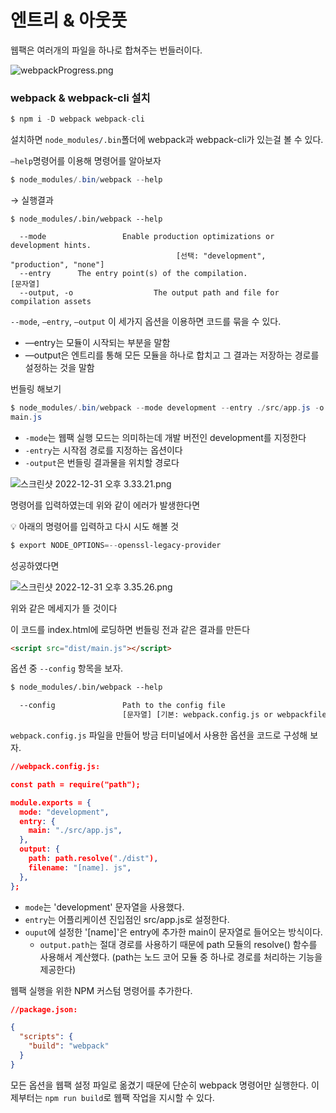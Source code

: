 # 엔트리 & 아웃풋

웹팩은 여러개의 파일을 하나로 합쳐주는 번들러이다.

![webpackProgress.png](%E1%84%8B%E1%85%A6%E1%86%AB%E1%84%90%E1%85%B3%E1%84%85%E1%85%B5%20&%20%E1%84%8B%E1%85%A1%E1%84%8B%E1%85%AE%E1%86%BA%E1%84%91%E1%85%AE%E1%86%BA%20b63cdc9e740448879fd8854c9d93050c/webpackProgress.png)

### webpack & webpack-cli 설치

```jsx
$ npm i -D webpack webpack-cli
```

설치하면 `node_modules/.bin`폴더에 webpack과 webpack-cli가 있는걸 볼 수 있다.

`—help`명령어를 이용해 명령어를 알아보자

```powershell
$ node_modules/.bin/webpack --help
```

→ 실행결과

```
$ node_modules/.bin/webpack --help

  --mode                 Enable production optimizations or development hints.
                                     [선택: "development", "production", "none"]
  --entry      The entry point(s) of the compilation.                   [문자열]
  --output, -o                  The output path and file for compilation assets
```

`--mode`, `—entry`, `—output` 이 세가지 옵션을 이용하면 코드를 묶을 수 있다.

- —entry는 모듈이 시작되는 부분을 말함
- —output은 엔트리를 통해 모든 모듈을 하나로 합치고 그 결과는 저장하는 경로를 설정하는 것을 말함

번들링 해보기

```powershell
$ node_modules/.bin/webpack --mode development --entry ./src/app.js -o ./dist/
main.js
```

- `-mode`는 웹팩 실행 모드는 의미하는데 개발 버전인 development를 지정한다
- `-entry`는 시작점 경로를 지정하는 옵션이다
- `-output`은 번들링 결과물을 위치할 경로다

![스크린샷 2022-12-31 오후 3.33.21.png](%E1%84%8B%E1%85%A6%E1%86%AB%E1%84%90%E1%85%B3%E1%84%85%E1%85%B5%20&%20%E1%84%8B%E1%85%A1%E1%84%8B%E1%85%AE%E1%86%BA%E1%84%91%E1%85%AE%E1%86%BA%20b63cdc9e740448879fd8854c9d93050c/%25E1%2584%2589%25E1%2585%25B3%25E1%2584%258F%25E1%2585%25B3%25E1%2584%2585%25E1%2585%25B5%25E1%2586%25AB%25E1%2584%2589%25E1%2585%25A3%25E1%2586%25BA_2022-12-31_%25E1%2584%258B%25E1%2585%25A9%25E1%2584%2592%25E1%2585%25AE_3.33.21.png)

명령어를 입력하였는데 위와 같이 에러가 발생한다면

<aside>
💡 아래의 명령어를 입력하고 다시 시도 해볼 것

</aside>

```powershell
$ export NODE_OPTIONS=--openssl-legacy-provider
```

성공하였다면

![스크린샷 2022-12-31 오후 3.35.26.png](%E1%84%8B%E1%85%A6%E1%86%AB%E1%84%90%E1%85%B3%E1%84%85%E1%85%B5%20&%20%E1%84%8B%E1%85%A1%E1%84%8B%E1%85%AE%E1%86%BA%E1%84%91%E1%85%AE%E1%86%BA%20b63cdc9e740448879fd8854c9d93050c/%25E1%2584%2589%25E1%2585%25B3%25E1%2584%258F%25E1%2585%25B3%25E1%2584%2585%25E1%2585%25B5%25E1%2586%25AB%25E1%2584%2589%25E1%2585%25A3%25E1%2586%25BA_2022-12-31_%25E1%2584%258B%25E1%2585%25A9%25E1%2584%2592%25E1%2585%25AE_3.35.26.png)

위와 같은 메세지가 뜰 것이다

이 코드를 index.html에 로딩하면 번들링 전과 같은 결과를 만든다

```html
<script src="dist/main.js"></script>
```

옵션 중 `--config` 항목을 보자.

```html
$ node_modules/.bin/webpack --help

  --config               Path to the config file
                         [문자열] [기본: webpack.config.js or webpackfile.js]
```

`webpack.config.js` 파일을 만들어 방금 터미널에서 사용한 옵션을 코드로 구성해 보자.

```json
//webpack.config.js:

const path = require("path");

module.exports = {
  mode: "development",
  entry: {
    main: "./src/app.js",
  },
  output: {
    path: path.resolve("./dist"),
    filename: "[name]. js",
  },
};
```

- `mode`는 'development' 문자열을 사용했다.
- `entry`는 어플리케이션 진입점인 src/app.js로 설정한다.
- `ouput`에 설정한 '[name]'은 entry에 추가한 main이 문자열로 들어오는 방식이다.
    - `output.path`는 절대 경로를 사용하기 때문에 path 모듈의 resolve() 함수를 사용해서 계산했다. (path는 노드 코어 모듈 중 하나로 경로를 처리하는 기능을 제공한다)
    

웹팩 실행을 위한 NPM 커스텀 명령어를 추가한다.

```json
//package.json:

{
  "scripts": {
    "build": "webpack"
  }
}
```

모든 옵션을 웹팩 설정 파일로 옮겼기 때문에 단순히 webpack 명령어만 실행한다. 이제부터는 `npm run build`로 웹팩 작업을 지시할 수 있다.